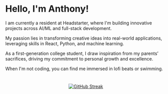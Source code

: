 # Hello, I'm Anthony!

I am currently a resident at Headstarter, where I'm building innovative projects across AI/ML and full-stack development. 

My passion lies in transforming creative ideas into real-world applications, leveraging skills in React, Python, and machine learning. 

As a first-generation college student, I draw inspiration from my parents’ sacrifices, driving my commitment to personal growth and excellence. 

When I'm not coding, you can find me immersed in lofi beats or swimming.
#
<p align="center">
    <a href="https://git.io/streak-stats"><img src="https://streak-stats.demolab.com?user=anbguye&theme=tokyonight-duo&hide_border=true&date_format=n%2Fj%5B%2FY%5D" alt="GitHub Streak" /></a>
</p>
